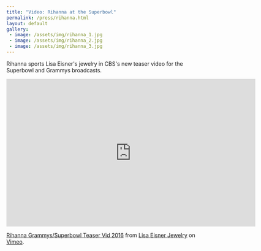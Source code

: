 ```yaml
---
title: "Video: Rihanna at the Superbowl"
permalink: /press/rihanna.html
layout: default
gallery:
 - image: /assets/img/rihanna_1.jpg
 - image: /assets/img/rihanna_2.jpg
 - image: /assets/img/rihanna_3.jpg
---
```

Rihanna sports Lisa Eisner's jewelry in CBS's new teaser video for the Superbowl and Grammys broadcasts.

<div class="video">
  <div class="video-wrapper">
    <iframe src="https://player.vimeo.com/video/152382522" width="650" height="385" frameborder="0" webkitallowfullscreen mozallowfullscreen allowfullscreen></iframe> <p><a href="https://vimeo.com/139418336">Rihanna Grammys/Superbowl Teaser Vid  2016</a> from <a href="https://vimeo.com/user35635935">Lisa Eisner Jewelry</a> on <a href="https://vimeo.com">Vimeo</a>.</p>
  </div>
</div>
